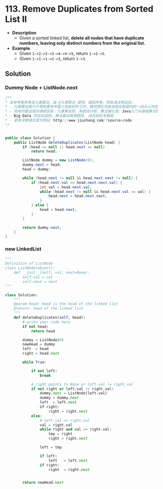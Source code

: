 # 113. Remove Duplicates from Sorted List II

- **Description**
    - Given a sorted linked list, **delete all nodes that have duplicate numbers, leaving only distinct numbers from the original list.**
- **Example**
    - Given `1->2->3->3->4->4->5`, return `1->2->5`.
    - Given `1->1->1->2->3`, return `2->3`.

## Solution

###  Dummy Node + ListNode.next

```java
/**
* 本参考程序来自九章算法，由 @九章算法 提供。版权所有，转发请注明出处。
* - 九章算法致力于帮助更多中国人找到好的工作，教师团队均来自硅谷和国内的一线大公司在职工程师。
* - 现有的面试培训课程包括：九章算法班，系统设计班，算法强化班，Java入门与基础算法班，Android 项目实战班，
* - Big Data 项目实战班，算法面试高频题班, 动态规划专题班
* - 更多详情请见官方网站：http://www.jiuzhang.com/?source=code
*/


public class Solution {
    public ListNode deleteDuplicates(ListNode head) {
        if (head == null || head.next == null)
            return head;

        ListNode dummy = new ListNode(0);
        dummy.next = head;
        head = dummy;

        while (head.next != null && head.next.next != null) {
            if (head.next.val == head.next.next.val) {
                int val = head.next.val;
                while (head.next != null && head.next.val == val) {
                    head.next = head.next.next;
                }
            } else {
                head = head.next;
            }
        }

        return dummy.next;
    }
}

```

### new LinkedList

```python
"""
Definition of ListNode
class ListNode(object):
    def __init__(self, val, next=None):
        self.val = val
        self.next = next
"""

class Solution:
    """
    @param head: head is the head of the linked list
    @return: head of the linked list
    """
    def deleteDuplicates(self, head):
        # write your code here
        if not head:
            return head

        dummy = ListNode(0)
        newHead = dummy
        left  = head
        right = head.next

        while True:

            if not left:
                break

            # right points to None or left.val != right.val
            if not right or left.val != right.val:
                dummy.next = ListNode(left.val)
                dummy = dummy.next
                left  = left.next
                if right:
                    right = right.next
            else:
                # left.val == right.val
                val = right.val
                while right and val == right.val:
                    tmp = right
                    right = right.next

                left = tmp

                if left:
                    left   = left.next
                if right:
                    right  = right.next


        return newHead.next

```
